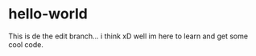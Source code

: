 # hello-world
This is de the edit branch... i think xD
well im here to learn and get some cool code.


